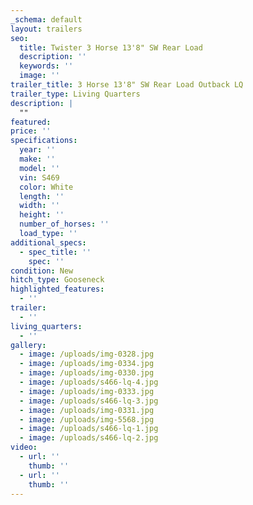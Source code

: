 ```yaml
---
_schema: default
layout: trailers
seo:
  title: Twister 3 Horse 13'8" SW Rear Load
  description: ''
  keywords: ''
  image: ''
trailer_title: 3 Horse 13'8" SW Rear Load Outback LQ
trailer_type: Living Quarters
description: |
  ""
featured:
price: ''
specifications:
  year: ''
  make: ''
  model: ''
  vin: S469
  color: White
  length: ''
  width: ''
  height: ''
  number_of_horses: ''
  load_type: ''
additional_specs:
  - spec_title: ''
    spec: ''
condition: New
hitch_type: Gooseneck
highlighted_features:
  - ''
trailer:
  - ''
living_quarters:
  - ''
gallery:
  - image: /uploads/img-0328.jpg
  - image: /uploads/img-0334.jpg
  - image: /uploads/img-0330.jpg
  - image: /uploads/s466-lq-4.jpg
  - image: /uploads/img-0333.jpg
  - image: /uploads/s466-lq-3.jpg
  - image: /uploads/img-0331.jpg
  - image: /uploads/img-5568.jpg
  - image: /uploads/s466-lq-1.jpg
  - image: /uploads/s466-lq-2.jpg
video:
  - url: ''
    thumb: ''
  - url: ''
    thumb: ''
---
```

